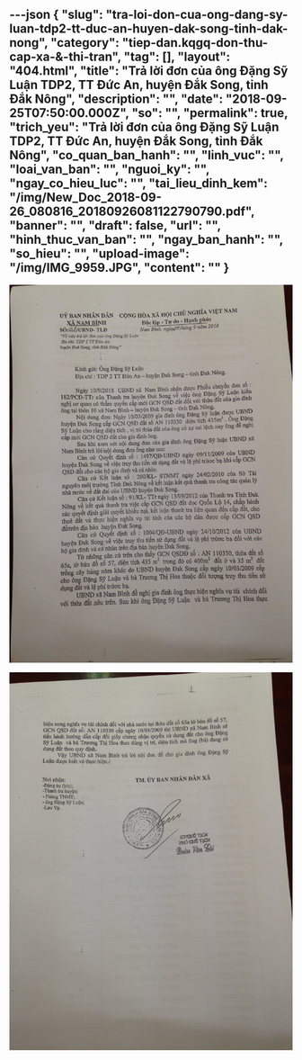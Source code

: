 ---json
{
    "slug": "tra-loi-don-cua-ong-dang-sy-luan-tdp2-tt-duc-an-huyen-dak-song-tinh-dak-nong",
    "category": "tiep-dan.kqgq-don-thu-cap-xa-&-thi-tran",
    "tag": [],
    "layout": "404.html",
    "title": "Trả lời đơn của ông Đặng Sỹ Luận TDP2, TT Đức An, huyện Đắk Song, tỉnh Đắk Nông",
    "description": "",
    "date": "2018-09-25T07:50:00.000Z",
    "so": "",
    "permalink": true,
    "trich_yeu": "Trả lời đơn của ông Đặng Sỹ Luận TDP2, TT Đức An, huyện Đắk Song, tỉnh Đắk Nông",
    "co_quan_ban_hanh": "",
    "linh_vuc": "",
    "loai_van_ban": "",
    "nguoi_ky": "",
    "ngay_co_hieu_luc": "",
    "tai_lieu_dinh_kem": "/img/New_Doc_2018-09-26_080816_20180926081122790790.pdf",
    "banner": "",
    "draft": false,
    "url": "",
    "hinh_thuc_van_ban": "",
    "ngay_ban_hanh": "",
    "so_hieu": "",
    "upload-image": "/img/IMG_9959.JPG",
    "__content__": ""
}
---
<p><img alt="" src="/img/IMG_9958.JPG" /></p>

<p><img alt="" src="/img/IMG_9959.JPG" /></p>